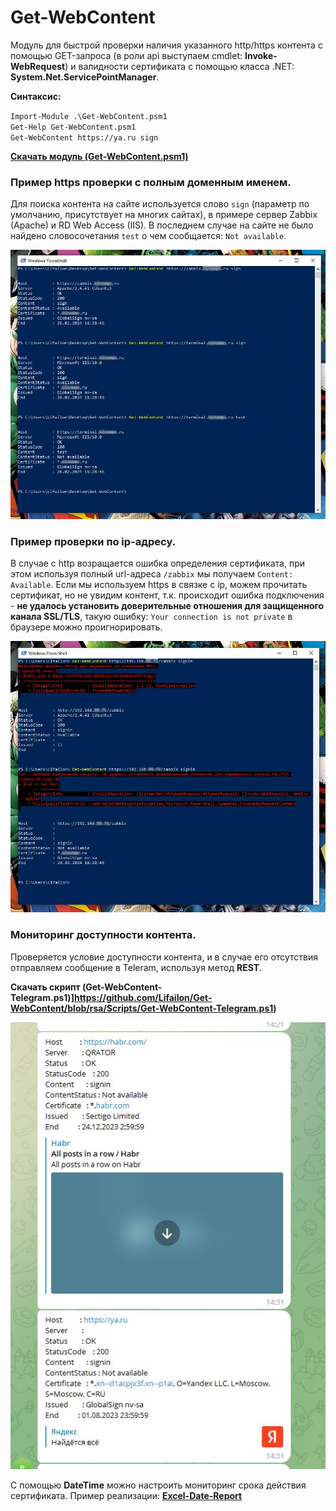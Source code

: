 # Get-WebContent

Модуль для быстрой проверки наличия указанного http/https контента с помощью GET-запроса (в роли api выступаем cmdlet: **Invoke-WebRequest**) и валидности сертификата с помощью класса .NET: **System.Net.ServicePointManager**.

**Синтаксис:**

` Import-Module .\Get-WebContent.psm1 ` \
` Get-Help Get-WebContent.psm1 ` \
` Get-WebContent https://ya.ru sign `

**[Скачать модуль (Get-WebContent.psm1)](https://github.com/Lifailon/Get-WebContent/releases)**

### Пример https проверки с полным доменным именем.

Для поиска контента на сайте используется слово ` sign ` (параметр по умолчанию, присутствует на многих сайтах), в примере сервер Zabbix (Apache) и RD Web Access (IIS). В последнем случае на сайте не было найдено словосочетания ` test ` о чем сообщается: ` Not available `.

![Image alt](https://github.com/Lifailon/Get-WebContent/blob/rsa/Screen/Get-WebContent-Example.jpg)

### Пример проверки по ip-адресу.

В случае с http возращается ошибка определения сертификата, при этом используя полный url-адреса ` /zabbix ` мы получаем ` Content: Available `. Если мы используем https в связке с ip, можем прочитать сертификат, но не увидим контент, т.к. происходит ошибка подключения - **не удалось установить доверительные отношения для защищенного канала SSL/TLS**, такую ошибку: ` Your connection is not private ` в браузере можно проигнорировать.

![Image alt](https://github.com/Lifailon/Get-WebContent/blob/rsa/Screen/Get-WebContent-Example-ip.jpg)

### Мониторинг доступности контента.

Проверяется условие доступности контента, и в случае его отсутствия отправляем сообщение в Teleram, используя метод **REST**.

**Скачать скрипт (Get-WebContent-Telegram.ps1)]https://github.com/Lifailon/Get-WebContent/blob/rsa/Scripts/Get-WebContent-Telegram.ps1)**

![Image alt](https://github.com/Lifailon/Get-WebContent/blob/rsa/Screen/Report-Rest-Telegram.jpg)

С помощью **DateTime** можно настроить мониторинг срока действия сертификата. Пример реализации: **[Excel-Date-Report](https://github.com/Lifailon/Excel-Date-Report)**

